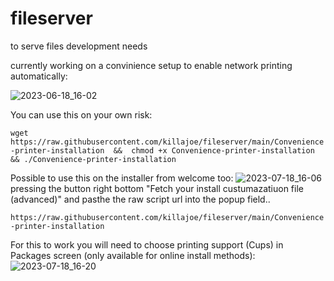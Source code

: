 # fileserver
to serve files
development needs

currently working on a convinience setup to enable network printing automatically:

![2023-06-18_16-02](https://github.com/killajoe/fileserver/assets/16797647/98fccaf0-d4b0-4269-a803-311445b26dce)

You can use this on your own risk:

```wget https://raw.githubusercontent.com/killajoe/fileserver/main/Convenience-printer-installation  &&  chmod +x Convenience-printer-installation && ./Convenience-printer-installation```

Possible to use this on the installer from welcome too:
![2023-07-18_16-06](https://github.com/killajoe/fileserver/assets/16797647/6824a2e8-0793-4be5-abc8-9c754201988c)
pressing the button right bottom "Fetch your install custumazatiuon file (advanced)"  and pasthe the raw script url into the popup field.. 

```https://raw.githubusercontent.com/killajoe/fileserver/main/Convenience-printer-installation```

For this to work you will need to choose printing support (Cups) in Packages screen (only available for online install methods):
![2023-07-18_16-20](https://github.com/killajoe/fileserver/assets/16797647/cd6d985c-ae7d-4d56-a995-a6fc124908a3)

